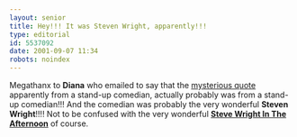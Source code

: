 ```yaml
---
layout: senior
title: Hey!!! It was Steven Wright, apparently!!!
type: editorial
id: 5537092
date: 2001-09-07 11:34
robots: noindex
---
```

Megathanx to <b>Diana</b> who emailed to say that the <a href="http://seniorcitizen.blogspot.com/archives/2001_09_02_seniorcitizen_archive.html#5477746">mysterious quote</a> apparently from a stand-up comedian, actually probably was from a stand-up comedian!!! And the comedian was probably the very wonderful <b>Steven Wright</b>!!!! Not to be confused with the very wonderful <a href="http://www.bbc.co.uk/radio2/shows/steve_wright/"><b>Steve Wright In The Afternoon</b></a> of course.